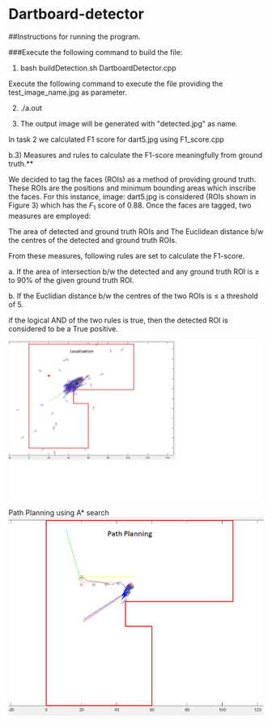 # Dartboard-detector

##Instructions for running the program.

###Execute the following command to build the file:

1. bash buildDetection.sh DartboardDetector.cpp

Execute the following command to execute the file providing the test_image_name.jpg as parameter.

2. ./a.out <location of test_image_name.jpg>

3. The output image will be generated with "detected.jpg" as name.

In task 2 we calculated F1 score for dart5.jpg using F1_score.cpp

b.3) Measures and rules to calculate the F1-score meaningfully from ground truth.**

We decided to tag the faces (ROIs) as a method of providing ground truth. These ROIs are the positions and minimum bounding areas which inscribe the faces. For this instance, image: dart5.jpg is considered (ROIs shown in Figure 3) which has the $F_1$ score of 0.88. Once the faces are tagged, two measures are employed:

The area of detected and ground truth ROIs and The Euclidean distance b/w the centres of the detected and ground truth ROIs.

From these measures, following rules are set to calculate the F1-score.

a. If the area of intersection b/w the detected and any ground truth ROI is $\geq$ to 90% of the given ground truth ROI.

b. If the Euclidian distance b/w the centres of the two ROIs is $\leq$ a threshold of 5.

if the logical AND of the two rules is true, then the detected ROI is considered to be a True positive.

![alt text](https://github.com/Asheeshkrsharma/Particle-filter/blob/master/2.png "partice filter")


Path Planning using A* search  ![alt text](https://github.com/Asheeshkrsharma/Particle-filter/blob/master/1.png "A* search")

